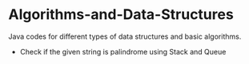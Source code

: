 # Algorithms-and-Data-Structures
Java codes for different types of data structures and basic algorithms.

* Check if the given string is palindrome using Stack and Queue
